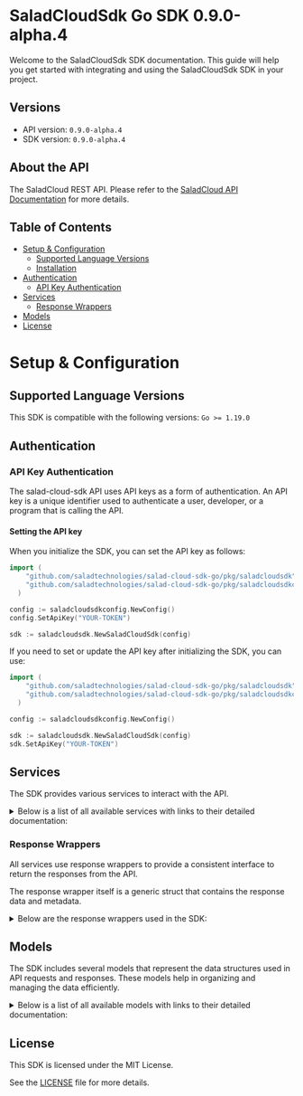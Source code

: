 # SaladCloudSdk Go SDK 0.9.0-alpha.4

Welcome to the SaladCloudSdk SDK documentation. This guide will help you get started with integrating and using the SaladCloudSdk SDK in your project.

## Versions

- API version: `0.9.0-alpha.4`
- SDK version: `0.9.0-alpha.4`

## About the API

The SaladCloud REST API. Please refer to the [SaladCloud API Documentation](https://docs.salad.com/api-reference) for more details.

## Table of Contents

- [Setup & Configuration](#setup--configuration)
  - [Supported Language Versions](#supported-language-versions)
  - [Installation](#installation)
- [Authentication](#authentication)
  - [API Key Authentication](#api-key-authentication)
- [Services](#services)
  - [Response Wrappers](#response-wrappers)
- [Models](#models)
- [License](#license)

# Setup & Configuration

## Supported Language Versions

This SDK is compatible with the following versions: `Go >= 1.19.0`

## Authentication

### API Key Authentication

The salad-cloud-sdk API uses API keys as a form of authentication. An API key is a unique identifier used to authenticate a user, developer, or a program that is calling the API.

#### Setting the API key

When you initialize the SDK, you can set the API key as follows:

```go
import (
    "github.com/saladtechnologies/salad-cloud-sdk-go/pkg/saladcloudsdk"
    "github.com/saladtechnologies/salad-cloud-sdk-go/pkg/saladcloudsdkconfig"
  )

config := saladcloudsdkconfig.NewConfig()
config.SetApiKey("YOUR-TOKEN")

sdk := saladcloudsdk.NewSaladCloudSdk(config)
```

If you need to set or update the API key after initializing the SDK, you can use:

```go
import (
    "github.com/saladtechnologies/salad-cloud-sdk-go/pkg/saladcloudsdk"
    "github.com/saladtechnologies/salad-cloud-sdk-go/pkg/saladcloudsdkconfig"
  )

config := saladcloudsdkconfig.NewConfig()

sdk := saladcloudsdk.NewSaladCloudSdk(config)
sdk.SetApiKey("YOUR-TOKEN")
```

## Services

The SDK provides various services to interact with the API.

<details> 
<summary>Below is a list of all available services with links to their detailed documentation:</summary>

| Name                                                                               |
| :--------------------------------------------------------------------------------- |
| [ContainerGroupsService](documentation/services/container_groups_service.md)       |
| [WorkloadErrorsService](documentation/services/workload_errors_service.md)         |
| [QueuesService](documentation/services/queues_service.md)                          |
| [QuotasService](documentation/services/quotas_service.md)                          |
| [InferenceEndpointsService](documentation/services/inference_endpoints_service.md) |
| [OrganizationDataService](documentation/services/organization_data_service.md)     |
| [WebhookSecretKeyService](documentation/services/webhook_secret_key_service.md)    |

</details>

### Response Wrappers

All services use response wrappers to provide a consistent interface to return the responses from the API.

The response wrapper itself is a generic struct that contains the response data and metadata.

<details>
<summary>Below are the response wrappers used in the SDK:</summary>

#### `SaladCloudSdkResponse[T]`

This response wrapper is used to return the response data from the API. It contains the following fields:

| Name     | Type                            | Description                                 |
| :------- | :------------------------------ | :------------------------------------------ |
| Data     | `T`                             | The body of the API response                |
| Metadata | `SaladCloudSdkResponseMetadata` | Status code and headers returned by the API |

#### `SaladCloudSdkError`

This response wrapper is used to return an error. It contains the following fields:

| Name     | Type                            | Description                                 |
| :------- | :------------------------------ | :------------------------------------------ |
| Err      | `error`                         | The error that occurred                     |
| Body     | `T`                             | The body of the API response                |
| Metadata | `SaladCloudSdkResponseMetadata` | Status code and headers returned by the API |

#### `SaladCloudSdkResponseMetadata`

This struct is shared by both response wrappers and contains the following fields:

| Name       | Type                | Description                                      |
| :--------- | :------------------ | :----------------------------------------------- |
| Headers    | `map[string]string` | A map containing the headers returned by the API |
| StatusCode | `int`               | The status code returned by the API              |

</details>

## Models

The SDK includes several models that represent the data structures used in API requests and responses. These models help in organizing and managing the data efficiently.

<details> 
<summary>Below is a list of all available models with links to their detailed documentation:</summary>

| Name                                                                                               | Description                                                              |
| :------------------------------------------------------------------------------------------------- | :----------------------------------------------------------------------- |
| [ContainerGroupList](documentation/models/container_group_list.md)                                 | Represents a list of container groups                                    |
| [CreateContainerGroup](documentation/models/create_container_group.md)                             | Represents a request to create a container group                         |
| [ContainerGroup](documentation/models/container_group.md)                                          | Represents a container group                                             |
| [UpdateContainerGroup](documentation/models/update_container_group.md)                             | Represents a request to update a container group                         |
| [ContainerGroupInstances](documentation/models/container_group_instances.md)                       | Represents a list of container group instances                           |
| [ContainerGroupInstance](documentation/models/container_group_instance.md)                         | Represents the details of a single container group instance              |
| [WorkloadErrorList](documentation/models/workload_error_list.md)                                   | Represents a list of workload errors                                     |
| [QueueList](documentation/models/queue_list.md)                                                    | Represents a list of queues                                              |
| [CreateQueue](documentation/models/create_queue.md)                                                | Represents a request to create a new queue.                              |
| [Queue](documentation/models/queue.md)                                                             | Represents a queue.                                                      |
| [UpdateQueue](documentation/models/update_queue.md)                                                | Represents a request to update an existing queue.                        |
| [QueueJobList](documentation/models/queue_job_list.md)                                             | Represents a list of queue jobs                                          |
| [CreateQueueJob](documentation/models/create_queue_job.md)                                         | Represents a request to create a queue job                               |
| [QueueJob](documentation/models/queue_job.md)                                                      | Represents a queue job                                                   |
| [Quotas](documentation/models/quotas.md)                                                           | Represents the organization quotas                                       |
| [InferenceEndpointsList](documentation/models/inference_endpoints_list.md)                         | Represents a list of inference endpoints                                 |
| [InferenceEndpoint](documentation/models/inference_endpoint.md)                                    | Represents an inference endpoint                                         |
| [InferenceEndpointJobList](documentation/models/inference_endpoint_job_list.md)                    | Represents a list of inference endpoint jobs                             |
| [CreateInferenceEndpointJob](documentation/models/create_inference_endpoint_job.md)                | Represents a request to create a inference endpoint job                  |
| [InferenceEndpointJob](documentation/models/inference_endpoint_job.md)                             | Represents a inference endpoint job                                      |
| [GpuClassesList](documentation/models/gpu_classes_list.md)                                         | Represents a list of GPU classes                                         |
| [WebhookSecretKey](documentation/models/webhook_secret_key.md)                                     | Represents a webhook secret key                                          |
| [Container](documentation/models/container.md)                                                     | Represents a container                                                   |
| [ContainerRestartPolicy](documentation/models/container_restart_policy.md)                         |                                                                          |
| [ContainerGroupState](documentation/models/container_group_state.md)                               | Represents a container group state                                       |
| [CountryCode](documentation/models/country_code.md)                                                |                                                                          |
| [ContainerGroupNetworking](documentation/models/container_group_networking.md)                     | Represents container group networking parameters                         |
| [ContainerGroupLivenessProbe](documentation/models/container_group_liveness_probe.md)              | Represents the container group liveness probe                            |
| [ContainerGroupReadinessProbe](documentation/models/container_group_readiness_probe.md)            | Represents the container group readiness probe                           |
| [ContainerGroupStartupProbe](documentation/models/container_group_startup_probe.md)                | Represents the container group startup probe                             |
| [ContainerGroupQueueConnection](documentation/models/container_group_queue_connection.md)          | Represents container group queue connection                              |
| [QueueAutoscaler](documentation/models/queue_autoscaler.md)                                        | Represents the autoscaling rules for a queue                             |
| [ContainerResourceRequirements](documentation/models/container_resource_requirements.md)           | Represents a container resource requirements                             |
| [ContainerGroupPriority](documentation/models/container_group_priority.md)                         |                                                                          |
| [ContainerGroupStatus](documentation/models/container_group_status.md)                             |                                                                          |
| [ContainerGroupInstanceStatusCount](documentation/models/container_group_instance_status_count.md) | Represents a container group instance status count                       |
| [ContainerNetworkingProtocol](documentation/models/container_networking_protocol.md)               |                                                                          |
| [ContainerGroupProbeTcp](documentation/models/container_group_probe_tcp.md)                        |                                                                          |
| [ContainerGroupProbeHttp](documentation/models/container_group_probe_http.md)                      |                                                                          |
| [ContainerGroupProbeGrpc](documentation/models/container_group_probe_grpc.md)                      |                                                                          |
| [ContainerGroupProbeExec](documentation/models/container_group_probe_exec.md)                      |                                                                          |
| [ContainerProbeHttpScheme](documentation/models/container_probe_http_scheme.md)                    |                                                                          |
| [ContainerGroupProbeHttpHeaders2](documentation/models/container_group_probe_http_headers_2.md)    |                                                                          |
| [CreateContainer](documentation/models/create_container.md)                                        | Represents a container                                                   |
| [CreateContainerGroupNetworking](documentation/models/create_container_group_networking.md)        | Represents container group networking parameters                         |
| [UpdateContainer](documentation/models/update_container.md)                                        | Represents an update container object                                    |
| [UpdateContainerGroupNetworking](documentation/models/update_container_group_networking.md)        | Represents update container group networking parameters                  |
| [WorkloadError](documentation/models/workload_error.md)                                            | Represents a workload error                                              |
| [QueueJobEvent](documentation/models/queue_job_event.md)                                           | Represents an event for queue job                                        |
| [ContainerGroupsQuotas](documentation/models/container_groups_quotas.md)                           |                                                                          |
| [InferenceEndpointJobEvent](documentation/models/inference_endpoint_job_event.md)                  | Represents an event for inference endpoint job                           |
| [GpuClass](documentation/models/gpu_class.md)                                                      | Represents a GPU Class                                                   |
| [GpuClassPrice](documentation/models/gpu_class_price.md)                                           | Represents the price of a GPU class for a given container group priority |

</details>

## License

This SDK is licensed under the MIT License.

See the [LICENSE](LICENSE) file for more details.
